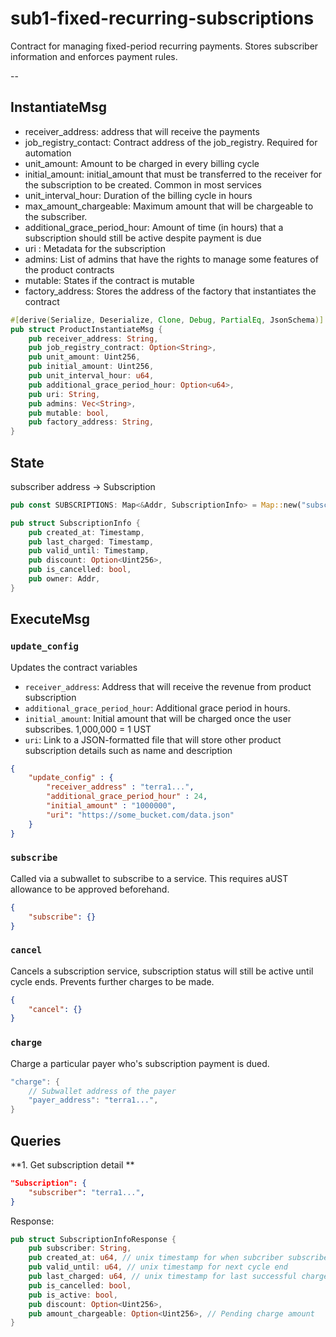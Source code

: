 # sub1-fixed-recurring-subscriptions

Contract for managing fixed-period recurring payments. Stores subscriber information and enforces payment rules.

--

## InstantiateMsg

- receiver_address: address that will receive the payments
- job_registry_contact: Contract address of the job_registry. Required for automation
- unit_amount: Amount to be charged in every billing cycle
- initial_amount: initial_amount that must be transferred to the receiver for the subscription to be created. Common in most services
- unit_interval_hour: Duration of the billing cycle in hours
- max_amount_chargeable: Maximum amount that will be chargeable to the subscriber.
- additional_grace_period_hour: Amount of time (in hours) that a subscription should still be active despite payment is due
- uri : Metadata for the subscription
- admins: List of admins that have the rights to manage some features of the product contracts
- mutable: States if the contract is mutable
- factory_address: Stores the address of the factory that instantiates the contract

```rust
#[derive(Serialize, Deserialize, Clone, Debug, PartialEq, JsonSchema)]
pub struct ProductInstantiateMsg {
    pub receiver_address: String,
    pub job_registry_contract: Option<String>,
    pub unit_amount: Uint256,
    pub initial_amount: Uint256,
    pub unit_interval_hour: u64,
    pub additional_grace_period_hour: Option<u64>,
    pub uri: String,
    pub admins: Vec<String>,
    pub mutable: bool,
    pub factory_address: String,
}
```

## State

subscriber address -> Subscription

```rust
pub const SUBSCRIPTIONS: Map<&Addr, SubscriptionInfo> = Map::new("subscriptions");

pub struct SubscriptionInfo {
    pub created_at: Timestamp,
    pub last_charged: Timestamp,
    pub valid_until: Timestamp,
    pub discount: Option<Uint256>,
    pub is_cancelled: bool,
    pub owner: Addr,
}
```

## ExecuteMsg

### `update_config`

Updates the contract variables
* `receiver_address`: Address that will receive the revenue from product subscription
* `additional_grace_period_hour`: Additional grace period in hours.
* `initial_amount`: Initial amount that will be charged once the user subscribes. 1,000,000 = 1 UST
* `uri`: Link to a JSON-formatted file that will store other product subscription details such as name and description

```json
{
    "update_config" : {
        "receiver_address" : "terra1...",
        "additional_grace_period_hour" : 24,
        "initial_amount" : "1000000",
        "uri": "https://some_bucket.com/data.json"
    }
}
```

### `subscribe`

Called via a subwallet to subscribe to a service. This requires aUST allowance to be approved beforehand.

```json
{
    "subscribe": {}
}
```

### `cancel`

Cancels a subscription service, subscription status will still be active until cycle ends.
Prevents further charges to be made.


```json
{
    "cancel": {}
}
```

### `charge`

Charge a particular payer who's subscription payment is dued.

```rust
"charge": {
    // Subwallet address of the payer
    "payer_address": "terra1...",
}
```

## Queries

**1. Get subscription detail **

```json
"Subscription": {
    "subscriber": "terra1...",
}
```

Response:

```rust
pub struct SubscriptionInfoResponse {
    pub subscriber: String,
    pub created_at: u64, // unix timestamp for when subcriber subscribed at
    pub valid_until: u64, // unix timestamp for next cycle end
    pub last_charged: u64, // unix timestamp for last successful charge
    pub is_cancelled: bool,
    pub is_active: bool,
    pub discount: Option<Uint256>,
    pub amount_chargeable: Option<Uint256>, // Pending charge amount
}
```
